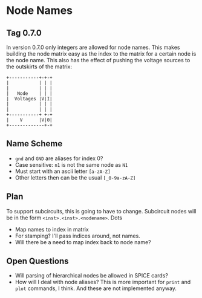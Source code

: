 # Node Names

## Tag 0.7.0
In version 0.7.0 only integers are allowed for node names. This makes building the
node matrix easy as the index to the matrix for a certain node is the node name.
This also has the effect of pushing the voltage sources to the outskirts of the 
matrix:

    +-----------+-+-+
    |           | | |
    |           | | |
    |   Node    | | |
    |  Voltages |V|I|
    |           | | |
    |           | | |
    +-----------+ +-+
    |    V      |V|0|
    +-------------+-+

## Name Scheme

* `gnd` and `GND` are aliases for index 0?
* Case sensitive: `n1` is not the same node as `N1`
* Must start with an ascii letter `[a-zA-Z]`
* Other letters then can be the usual `[_0-9a-zA-Z]`

## Plan

To support subcircuits, this is going to have to change. Subcircuit nodes will be
in the form `<inst>.<inst>.<nodename>`. Dots

* Map names to index in matrix
* For stamping? I'll pass indices around, not names.
* Will there be a need to map index back to node name?

## Open Questions

* Will parsing of hierarchical nodes be allowed in SPICE cards?
* How will I deal with node aliases? This is more important for `print` and `plot`
  commands, I think. And these are not implemented anyway.
